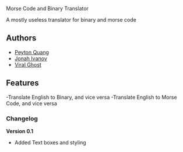Morse Code and Binary Translator

A mostly useless translator for binary and morse code

## Authors

- [Peyton Quang](http://link-to-website-here/)
- [Jonah Ivanov](http://link-to-website-here/)
- [Viral Ghost](http://swiftninja99.github.io)

## Features

-Translate English to Binary, and vice versa
-Translate English to Morse Code, and vice versa

### Changelog

**Version 0.1**

- Added Text boxes and styling
